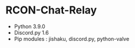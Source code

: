 # RCON-Chat-Relay

- Python 3.9.0
- Discord.py 1.6
- Pip modules : jishaku, discord.py, python-valve
